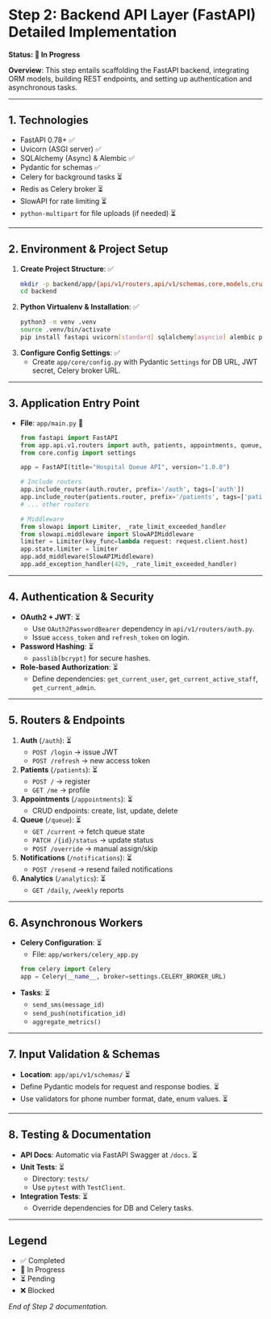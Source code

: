 # Step 2: Backend API Layer (FastAPI) Detailed Implementation

**Status: 🔄 In Progress**

**Overview**: This step entails scaffolding the FastAPI backend, integrating ORM models, building REST endpoints, and setting up authentication and asynchronous tasks.

---

## 1. Technologies

- FastAPI 0.78+ ✅
- Uvicorn (ASGI server) ✅
- SQLAlchemy (Async) & Alembic ✅
- Pydantic for schemas ✅
- Celery for background tasks ⏳
- Redis as Celery broker ⏳
- SlowAPI for rate limiting ⏳
- `python-multipart` for file uploads (if needed) ⏳

---

## 2. Environment & Project Setup

1. **Create Project Structure**: ✅
   ```bash
   mkdir -p backend/app/{api/v1/routers,api/v1/schemas,core,models,crud,workers}
   cd backend
   ```
2. **Python Virtualenv & Installation**: ✅
   ```bash
   python3 -m venv .venv
   source .venv/bin/activate
   pip install fastapi uvicorn[standard] sqlalchemy[asyncio] alembic pydantic celery[redis] redis slowapi python-multipart
   ```
3. **Configure Config Settings**: ✅
   - Create `app/core/config.py` with Pydantic `Settings` for DB URL, JWT secret, Celery broker URL.

---

## 3. Application Entry Point

- **File**: `app/main.py` 🔄
  ```python
  from fastapi import FastAPI
  from app.api.v1.routers import auth, patients, appointments, queue, notifications, analytics
  from core.config import settings

  app = FastAPI(title="Hospital Queue API", version="1.0.0")

  # Include routers
  app.include_router(auth.router, prefix='/auth', tags=['auth'])
  app.include_router(patients.router, prefix='/patients', tags=['patients'])
  # ... other routers

  # Middleware
  from slowapi import Limiter, _rate_limit_exceeded_handler
  from slowapi.middleware import SlowAPIMiddleware
  limiter = Limiter(key_func=lambda request: request.client.host)
  app.state.limiter = limiter
  app.add_middleware(SlowAPIMiddleware)
  app.add_exception_handler(429, _rate_limit_exceeded_handler)
  ```

---

## 4. Authentication & Security

- **OAuth2 + JWT**: ⏳
  - Use `OAuth2PasswordBearer` dependency in `api/v1/routers/auth.py`.
  - Issue `access_token` and `refresh_token` on login.
- **Password Hashing**: ⏳
  - `passlib[bcrypt]` for secure hashes.
- **Role-based Authorization**: ⏳
  - Define dependencies: `get_current_user`, `get_current_active_staff`, `get_current_admin`.

---

## 5. Routers & Endpoints

1. **Auth** (`/auth`): ⏳
   - `POST /login` → issue JWT
   - `POST /refresh` → new access token
2. **Patients** (`/patients`): ⏳
   - `POST /` → register
   - `GET /me` → profile
3. **Appointments** (`/appointments`): ⏳
   - CRUD endpoints: create, list, update, delete
4. **Queue** (`/queue`): ⏳
   - `GET /current` → fetch queue state
   - `PATCH /{id}/status` → update status
   - `POST /override` → manual assign/skip
5. **Notifications** (`/notifications`): ⏳
   - `POST /resend` → resend failed notifications
6. **Analytics** (`/analytics`): ⏳
   - `GET /daily`, `/weekly` reports

---

## 6. Asynchronous Workers

- **Celery Configuration**: ⏳
  - File: `app/workers/celery_app.py`
  ```python
  from celery import Celery
  app = Celery(__name__, broker=settings.CELERY_BROKER_URL)
  ```
- **Tasks**: ⏳
  - `send_sms(message_id)`
  - `send_push(notification_id)`
  - `aggregate_metrics()`

---

## 7. Input Validation & Schemas

- **Location**: `app/api/v1/schemas/` ⏳
- Define Pydantic models for request and response bodies. ⏳
- Use validators for phone number format, date, enum values. ⏳

---

## 8. Testing & Documentation

- **API Docs**: Automatic via FastAPI Swagger at `/docs`. ⏳
- **Unit Tests**: ⏳
  - Directory: `tests/`
  - Use `pytest` with `TestClient`.
- **Integration Tests**: ⏳
  - Override dependencies for DB and Celery tasks.

---

## Legend

- ✅ Completed
- 🔄 In Progress
- ⏳ Pending
- ❌ Blocked

*End of Step 2 documentation.* 